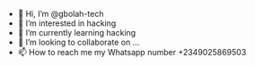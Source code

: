 - 👋 Hi, I’m @gbolah-tech
- 👀 I’m interested in hacking
- 🌱 I’m currently learning hacking
- 💞️ I’m looking to collaborate on ...
- 📫 How to reach me my Whatsapp number +2349025869503

<!---
gbolah-tech/gbolah-tech is a ✨ special ✨ repository because its `README.md` (this file) appears on your GitHub profile.
You can click the Preview link to take a look at your changes.
--->

